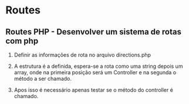 # Routes

## Routes PHP - Desenvolver um sistema de rotas com php

1. Definir as informações de rota no arquivo directions.php

2. A estrutura é a definida, espera-se a rota como uma string depois um array, onde na primeira posição será um Controller e na segunda o método a ser chamado.

3. Apos isso é necessário apenas testar se o método do controller é chamado.